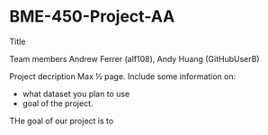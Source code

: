 # BME-450-Project-AA

Title


Team members
Andrew Ferrer (alf108), Andy Huang (GitHubUserB)

Project decription
Max ½ page. Include some information on:
- what dataset you plan to use
- goal of the project. 

THe goal of our project is to 


